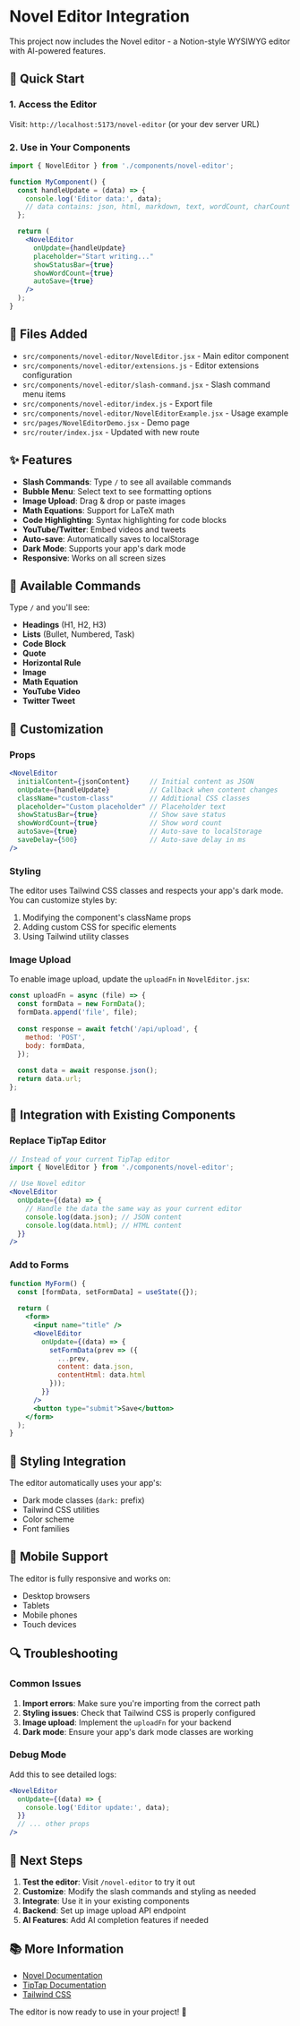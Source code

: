 # Novel Editor Integration

This project now includes the Novel editor - a Notion-style WYSIWYG editor with AI-powered features.

## 🚀 Quick Start

### 1. Access the Editor

Visit: `http://localhost:5173/novel-editor` (or your dev server URL)

### 2. Use in Your Components

```jsx
import { NovelEditor } from './components/novel-editor';

function MyComponent() {
  const handleUpdate = (data) => {
    console.log('Editor data:', data);
    // data contains: json, html, markdown, text, wordCount, charCount
  };

  return (
    <NovelEditor
      onUpdate={handleUpdate}
      placeholder="Start writing..."
      showStatusBar={true}
      showWordCount={true}
      autoSave={true}
    />
  );
}
```

## 📁 Files Added

- `src/components/novel-editor/NovelEditor.jsx` - Main editor component
- `src/components/novel-editor/extensions.js` - Editor extensions configuration
- `src/components/novel-editor/slash-command.jsx` - Slash command menu items
- `src/components/novel-editor/index.js` - Export file
- `src/components/novel-editor/NovelEditorExample.jsx` - Usage example
- `src/pages/NovelEditorDemo.jsx` - Demo page
- `src/router/index.jsx` - Updated with new route

## ✨ Features

- **Slash Commands**: Type `/` to see all available commands
- **Bubble Menu**: Select text to see formatting options
- **Image Upload**: Drag & drop or paste images
- **Math Equations**: Support for LaTeX math
- **Code Highlighting**: Syntax highlighting for code blocks
- **YouTube/Twitter**: Embed videos and tweets
- **Auto-save**: Automatically saves to localStorage
- **Dark Mode**: Supports your app's dark mode
- **Responsive**: Works on all screen sizes

## 🎯 Available Commands

Type `/` and you'll see:

- **Headings** (H1, H2, H3)
- **Lists** (Bullet, Numbered, Task)
- **Code Block**
- **Quote**
- **Horizontal Rule**
- **Image**
- **Math Equation**
- **YouTube Video**
- **Twitter Tweet**

## 🔧 Customization

### Props

```jsx
<NovelEditor
  initialContent={jsonContent}     // Initial content as JSON
  onUpdate={handleUpdate}          // Callback when content changes
  className="custom-class"         // Additional CSS classes
  placeholder="Custom placeholder" // Placeholder text
  showStatusBar={true}             // Show save status
  showWordCount={true}             // Show word count
  autoSave={true}                  // Auto-save to localStorage
  saveDelay={500}                  // Auto-save delay in ms
/>
```

### Styling

The editor uses Tailwind CSS classes and respects your app's dark mode. You can customize styles by:

1. Modifying the component's className props
2. Adding custom CSS for specific elements
3. Using Tailwind utility classes

### Image Upload

To enable image upload, update the `uploadFn` in `NovelEditor.jsx`:

```jsx
const uploadFn = async (file) => {
  const formData = new FormData();
  formData.append('file', file);
  
  const response = await fetch('/api/upload', {
    method: 'POST',
    body: formData,
  });
  
  const data = await response.json();
  return data.url;
};
```

## 🔄 Integration with Existing Components

### Replace TipTap Editor

```jsx
// Instead of your current TipTap editor
import { NovelEditor } from './components/novel-editor';

// Use Novel editor
<NovelEditor
  onUpdate={(data) => {
    // Handle the data the same way as your current editor
    console.log(data.json); // JSON content
    console.log(data.html); // HTML content
  }}
/>
```

### Add to Forms

```jsx
function MyForm() {
  const [formData, setFormData] = useState({});
  
  return (
    <form>
      <input name="title" />
      <NovelEditor
        onUpdate={(data) => {
          setFormData(prev => ({
            ...prev,
            content: data.json,
            contentHtml: data.html
          }));
        }}
      />
      <button type="submit">Save</button>
    </form>
  );
}
```

## 🎨 Styling Integration

The editor automatically uses your app's:
- Dark mode classes (`dark:` prefix)
- Tailwind CSS utilities
- Color scheme
- Font families

## 📱 Mobile Support

The editor is fully responsive and works on:
- Desktop browsers
- Tablets
- Mobile phones
- Touch devices

## 🔍 Troubleshooting

### Common Issues

1. **Import errors**: Make sure you're importing from the correct path
2. **Styling issues**: Check that Tailwind CSS is properly configured
3. **Image upload**: Implement the `uploadFn` for your backend
4. **Dark mode**: Ensure your app's dark mode classes are working

### Debug Mode

Add this to see detailed logs:

```jsx
<NovelEditor
  onUpdate={(data) => {
    console.log('Editor update:', data);
  }}
  // ... other props
/>
```

## 🚀 Next Steps

1. **Test the editor**: Visit `/novel-editor` to try it out
2. **Customize**: Modify the slash commands and styling as needed
3. **Integrate**: Use it in your existing components
4. **Backend**: Set up image upload API endpoint
5. **AI Features**: Add AI completion features if needed

## 📚 More Information

- [Novel Documentation](https://novel.sh/docs)
- [TipTap Documentation](https://tiptap.dev/)
- [Tailwind CSS](https://tailwindcss.com/)

The editor is now ready to use in your project! 🎉
